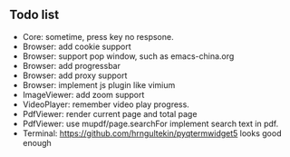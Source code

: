 ## Todo list
* Core: sometime, press key no respsone.
* Browser: add cookie support
* Browser: support pop window, such as emacs-china.org
* Browser: add progressbar
* Browser: add proxy support
* Browser: implement js plugin like vimium
* ImageViewer: add zoom support
* VideoPlayer: remember video play progress.
* PdfViewer: render current page and total page
* PdfViewer: use mupdf/page.searchFor implement search text in pdf.
* Terminal: https://github.com/hrngultekin/pyqtermwidget5 looks good enough
